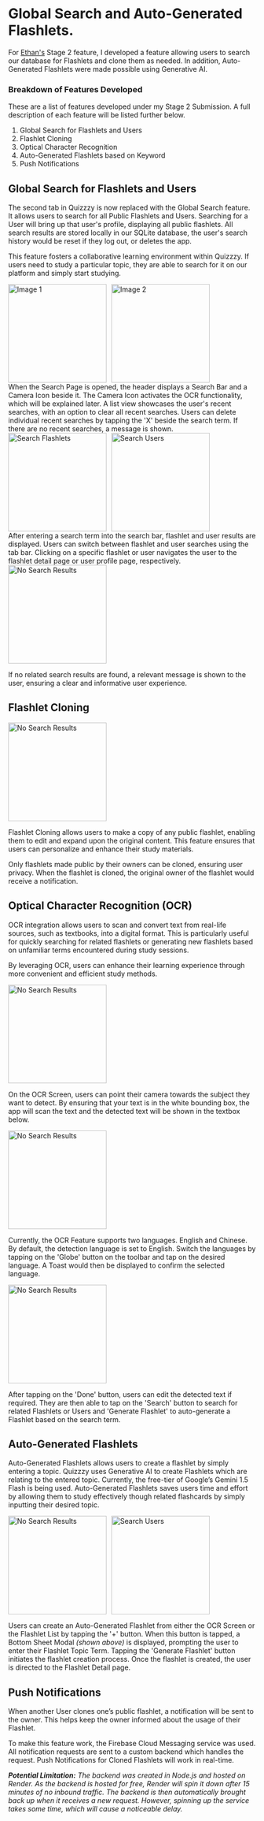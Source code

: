 # Global Search and Auto-Generated Flashlets.
For [Ethan's](https://github.com/ethan-chew) Stage 2 feature, I developed a feature allowing users to search our database for Flashlets and clone them as needed. In addition, Auto-Generated Flashlets were made possible using Generative AI.

### Breakdown of Features Developed
These are a list of features developed under my Stage 2 Submission. A full description of each feature will be listed further below.
1. Global Search for Flashlets and Users
2. Flashlet Cloning
3. Optical Character Recognition
4. Auto-Generated Flashlets based on Keyword
5. Push Notifications

## Global Search for Flashlets and Users
The second tab in Quizzzy is now replaced with the Global Search feature. It allows users to search for all Public Flashlets and Users. Searching for a User will bring up that user's profile, displaying all public flashlets. All search results are stored locally in our SQLite database, the user's search history would be reset if they log out, or deletes the app.  

This feature fosters a collaborative learning environment within Quizzzy. If users need to study a particular topic, they are able to search for it on our platform and simply start studying.

<div style="display: flex; gap: 10px;">
  <img src="../../images/SearchNR.jpg" alt="Image 1" style="width: 200px; height: auto;">
  <img src="../../images/SearchRecents.jpg" alt="Image 2" style="width: 200px; height: auto;">
</div>
When the Search Page is opened, the header displays a Search Bar and a Camera Icon beside it. The Camera Icon activates the OCR functionality, which will be explained later. A list view showcases the user's recent searches, with an option to clear all recent searches. Users can delete individual recent searches by tapping the 'X' beside the search term. If there are no recent searches, a message is shown.  

<div style="display: flex; gap: 10px;">
  <img src="../../images/SearchFlashlets.jpg" alt="Search Flashlets" style="width: 200px; height: auto;">
  <img src="../../images/SearchUsers.jpg" alt="Search Users" style="width: 200px; height: auto;">
</div>
After entering a search term into the search bar, flashlet and user results are displayed. Users can switch between flashlet and user searches using the tab bar. Clicking on a specific flashlet or user navigates the user to the flashlet detail page or user profile page, respectively.  

<img src="../../images/SearchNoResults.jpg" alt="No Search Results" style="width: 200px; height: auto;">

If no related search results are found, a relevant message is shown to the user, ensuring a clear and informative user experience.

## Flashlet Cloning
<img src="../../images/FlashletCloning.jpg" alt="No Search Results" style="width: 200px; height: auto;">

Flashlet Cloning allows users to make a copy of any public flashlet, enabling them to edit and expand upon the original content. This feature ensures that users can personalize and enhance their study materials.  

Only flashlets made public by their owners can be cloned, ensuring user privacy. When the flashlet is cloned, the original owner of the flashlet would receive a notification.

## Optical Character Recognition (OCR)
OCR integration allows users to scan and convert text from real-life sources, such as textbooks, into a digital format. This is particularly useful for quickly searching for related flashlets or generating new flashlets based on unfamiliar terms encountered during study sessions.  

By leveraging OCR, users can enhance their learning experience through more convenient and efficient study methods.

<img src="../../images/OCRScan.jpg" alt="No Search Results" style="width: 200px; height: auto;">  

On the OCR Screen, users can point their camera towards the subject they want to detect. By ensuring that your text is in the white bounding box, the app will scan the text and the detected text will be shown in the textbox below.

<img src="../../images/OCRLanguages.jpg" alt="No Search Results" style="width: 200px; height: auto;">  

Currently, the OCR Feature supports two languages. English and Chinese. By default, the detection language is set to English. Switch the languages by tapping on the 'Globe' button on the toolbar and tap on the desired language. A Toast would then be displayed to confirm the selected language.

<img src="../../images/DetectOCR.jpg" alt="No Search Results" style="width: 200px; height: auto;">  

After tapping on the 'Done' button, users can edit the detected text if required. They are then able to tap on the 'Search' button to search for related Flashlets or Users and 'Generate Flashlet' to auto-generate a Flashlet based on the search term.

## Auto-Generated Flashlets
Auto-Generated Flashlets allows users to create a flashlet by simply entering a topic. Quizzzy uses Generative AI to create Flashlets which are relating to the entered topic. Currently, the free-tier of Google’s Gemini 1.5 Flash is being used. Auto-Generated Flashlets saves users time and effort by allowing them to study effectively though related flashcards by simply inputting their desired topic.  

<div style="display: flex; gap: 10px;">
    <img src="../../images/AutoGenerateFlashletMenu.jpg" alt="No Search Results" style="width: 200px; height: auto;">
    <img src="../../images/AutoGenerateFlashlet.jpg" alt="Search Users" style="width: 200px; height: auto;">
</div>

Users can create an Auto-Generated Flashlet from either the OCR Screen or the Flashlet List by tapping the '+' button. When this button is tapped, a Bottom Sheet Modal _(shown above)_ is displayed, prompting the user to enter their Flashlet Topic Term. Tapping the 'Generate Flashlet' button initiates the flashlet creation process. Once the flashlet is created, the user is directed to the Flashlet Detail page.

## Push Notifications
When another User clones one’s public flashlet, a notification will be sent to the owner. This helps keep the owner informed about the usage of their Flashlet.  

To make this feature work, the Firebase Cloud Messaging service was used. All notification requests are sent to a custom backend which handles the request. Push Notifications for Cloned Flashlets will work in real-time.  

_**Potential Limitation:** The backend was created in Node.js and hosted on Render. As the backend is hosted for free, Render will spin it down after 15 minutes of no inbound traffic. The backend is then automatically brought back up when it receives a new request. However, spinning up the service takes some time, which will cause a noticeable delay._